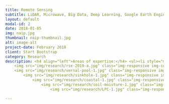 ```yaml
---
title: Remote Sensing
subtitle: LiDAR, Microwave, Big Data, Deep Learning, Google Earth Engine, Azure
layout: default
modal-id: 2
date: 2018-01-05
img: naip.jpg
thumbnail: naip-thumbnail.jpg
alt: image-alt
project-date: February 2018
client: Start Bootstrap
category: Research
description: <h4 align="left">Areas of expertise:</h4> <ul><li style="margin:10px" align="left">LiDAR Remote Sensing</li><li style="margin:10px" align="left">Microwave Remote Sensing</li><li style="margin:10px" align="left">Wetlands and Water Resources</li><li style="margin:10px" align="left">Deep Learning and Cloud Computing (Google Earth Engine, Microsoft Azure)</li></ul><hr>     <h3>LiDAR Remote Sensing</h3><br>   <h4 align="left">Mapping Wetland Inundatation Dynamics</h4> <p class="large" align="left"><b>Wu, Q.</b>, Lane, C. R., Li, X., Zhao, K., Zhou, Y., Clinton, N., DeVries, B., Golden, H. E., & Lang, M. W. (2019). Integrating LiDAR data and multi-temporal aerial imagery to map wetland inundation dynamics using Google Earth Engine. <i><b>Remote Sensing of Environment</b></i>, 228, 1-13. <a href="https://doi.org/10.1016/j.rse.2019.04.015" target="_blank">https://doi.org/10.1016/j.rse.2019.04.015</a> (<a href="https://doi.org/10.6084/m9.figshare.8864921" target="_blank"><font color="red">source code</font></a>)</p>
    <img src="img/research/rse-2019-a.jpg" class="img-responsive img-centered""></img><img src="img/research/rse-2019-b.jpg" class="img-responsive img-centered""></img><img src="img/research/rse-2019-c.jpg" class="img-responsive img-centered""></img>  <hr>  <h4 align="left">Vernal Pool Detection</h4> <p class="large" align="left"><b>Wu, Q.</b>, Lane, C. R., & Liu, H. (2014). An effective method for detecting potential woodland vernal pools using high-resolution LiDAR data and aerial imagery. <i><b>Remote Sensing</b></i>, 6(11), 11444-11467. <a href="https://doi.org/10.3390/rs61111444" target="_blank">https://doi.org/10.3390/rs61111444</a></p>
    <img src="img/research/vernal-pool-1.jpg" class="img-responsive img-centered""></img> <img src="img/research/vernal-pool-2.jpg" class="img-responsive img-centered""></img>  <hr>   <h4 align="left">Automated sinkhole Mapping</h4> <p class="large" align="left"><b>Wu, Q.</b>, Deng, C., & Chen, Z. (2016). Automated delineation of karst sinkholes from LiDAR-derived digital elevation models. <i><b>Geomorphology</b></i>, 266, 1-10. <a href="https://doi.org/10.1016/j.geomorph.2016.05.006" target="_blank">https://doi.org/10.1016/j.geomorph.2016.05.006</a> (<a href="https://doi.org/10.6084/m9.figshare.8866178" target="_blank"><font color="red">source code</font></a>)</p>
        <img src="img/research/sinkhole-1.jpg" class="img-responsive img-centered""></img> <img src="img/research/sinkhole-2.jpg" class="img-responsive img-centered""></img>   <hr>   <h4 align="left">Coastal Change Analysis</h4> <p class="large" align="left"><b>Wu, Q.</b>, Su, H., Sherman, D. J., Liu, H., Wozencraft, J. M., Yu, B., & Chen, Z. (2016). A graph-based approach for assessing storm-induced coastal changes. <i><b>International Journal of Remote Sensing</b></i>, 37(20), 4854-4873. <a href="https://doi.org/10.1080/01431161.2016.1225180" target="_blank">https://doi.org/10.1080/01431161.2016.1225180</a></p>
            <img src="img/research/coastal-1.jpg" class="img-responsive img-centered""></img> <img src="img/research/coastal-2.jpg" class="img-responsive img-centered""></img> <hr>  <h3>Microwave Remote Sensing</h3><br>     <h4 align="left">Remote Sensing of Soil Moisture</h4> <p class="large" align="left"><b>Wu, Q.</b>, Liu, H., Wang, L., & Deng, C. (2016). Evaluation of AMSR2 soil moisture products over the contiguous United States using in situ data from the International Soil Moisture Network. <i><b>International Journal of Applied Earth Observation and GeoInformation</b></i>, 45, 187-199. <a href="https://doi.org/10.1016/j.jag.2015.10.011" target="_blank">https://doi.org/10.1016/j.jag.2015.10.011</a></p>
                <img src="img/research/soil-moisture-1.jpg" class="img-responsive img-centered""></img> <img src="img/research/soil-moisture-2.jpg" class="img-responsive img-centered""></img><hr>    <h3>Wetlands and Water Resources</h3><br><h4 align="left">Mapping Depressional Wetlands</h4> <p class="large" align="left"><b>Wu, Q.</b>, & Lane, C. R. (2016). Delineation and quantification of wetland depressions in the Prairie Pothole Region of North Dakota. <i><b>Wetlands</b></i>, 36(2), 215-227. <a href="https://doi.org/10.1007/s13157-015-0731-6" target="_blank">https://doi.org/10.1007/s13157-015-0731-6</a> (<a href="https://doi.org/10.6084/m9.figshare.8866178" target="_blank"><font color="red">source code</font></a>)</p>
                    <img src="img/research/LPC-1.jpg" class="img-responsive img-centered""></img> <img src="img/research/LPC-2.jpg" class="img-responsive img-centered""></img> <img src="img/research/LPC-3.jpg" class="img-responsive img-centered""></img> <hr><h4 align="left">Mapping Wetland Hydrologic Connectivity</h4> <p class="large" align="left"><b>Wu, Q.</b>, & Lane, C. R. (2017). Delineating wetland catchments and modeling hydrologic connectivity using lidar data and aerial imagery. <i><b>Hydrology and Earth System Sciences</b></i>, 21(7), 3579. <a href="https://doi.org/10.5194/hess-21-3579-2017" target="_blank">https://doi.org/10.5194/hess-21-3579-2017</a> (<a href="https://doi.org/10.6084/m9.figshare.8866025" target="_blank"><font color="red">source code</font></a>)</p> <img src="img/research/naip.jpg" class="img-responsive img-centered""></img> <img src="img/research/connectivity.jpg" class="img-responsive img-centered""></img><hr>    <h3>Deep Learning and Cloud Computing</h3><br><h4 align="left">Deep Learning</h4> <p class="large" align="left"><strong>Object Detection and Segmentation</strong> - Using Python, Tensorflow, Keras</p><img src="img/research/segmentation.jpg" class="img-responsive img-centered""></img><img src="img/research/segmentation-2.jpg" class="img-responsive img-centered""></img><hr> <h4 align="left">Cloud Computing</h4> <p class="large" align="left"><strong>Google Earth Engine</strong> - A planetary-scale platform for Earth science data & analysis (<a href="https://goo.gl/Go8FCL" target="_blank">Demo</a>)</p><img src="img/research/gee.jpg" class="img-responsive img-centered""></img><hr>

---
```


